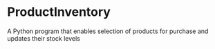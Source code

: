 # ProductInventory
A Python program that enables selection of products for purchase and updates their stock levels
